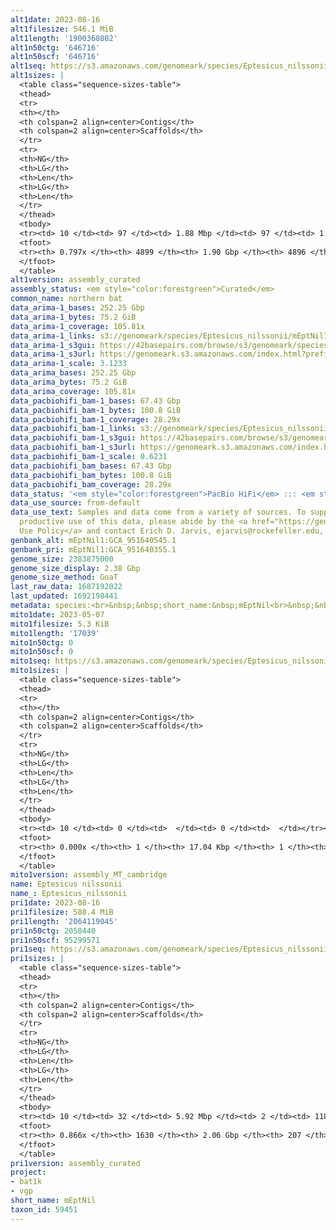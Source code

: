 ```yaml
---
alt1date: 2023-08-16
alt1filesize: 546.1 MiB
alt1length: '1900360802'
alt1n50ctg: '646716'
alt1n50scf: '646716'
alt1seq: https://s3.amazonaws.com/genomeark/species/Eptesicus_nilssonii/mEptNil1/assembly_curated/mEptNil1.alt.cur.20230816.fasta.gz
alt1sizes: |
  <table class="sequence-sizes-table">
  <thead>
  <tr>
  <th></th>
  <th colspan=2 align=center>Contigs</th>
  <th colspan=2 align=center>Scaffolds</th>
  </tr>
  <tr>
  <th>NG</th>
  <th>LG</th>
  <th>Len</th>
  <th>LG</th>
  <th>Len</th>
  </tr>
  </thead>
  <tbody>
  <tr><td> 10 </td><td> 97 </td><td> 1.88 Mbp </td><td> 97 </td><td> 1.88 Mbp </td></tr><tr><td> 20 </td><td> 247 </td><td> 1.36 Mbp </td><td> 247 </td><td> 1.36 Mbp </td></tr><tr><td> 30 </td><td> 445 </td><td> 1.07 Mbp </td><td> 445 </td><td> 1.07 Mbp </td></tr><tr><td> 40 </td><td> 695 </td><td> 0.84 Mbp </td><td> 695 </td><td> 0.84 Mbp </td></tr><tr style="background-color:#cccccc;"><td> 50 </td><td> 1018 </td><td> 0.65 Mbp </td><td> 1018 </td><td> 0.65 Mbp </td></tr><tr><td> 60 </td><td> 1459 </td><td> 456.90 Kbp </td><td> 1459 </td><td> 456.92 Kbp </td></tr><tr><td> 70 </td><td> 2139 </td><td> 258.36 Kbp </td><td> 2138 </td><td> 258.74 Kbp </td></tr><tr><td> 80 </td><td> 0 </td><td>  </td><td> 0 </td><td>  </td></tr><tr><td> 90 </td><td> 0 </td><td>  </td><td> 0 </td><td>  </td></tr><tr><td> 100 </td><td> 0 </td><td>  </td><td> 0 </td><td>  </td></tr></tbody>
  <tfoot>
  <tr><th> 0.797x </th><th> 4899 </th><th> 1.90 Gbp </th><th> 4896 </th><th> 1.90 Gbp </th></tr>
  </tfoot>
  </table>
alt1version: assembly_curated
assembly_status: <em style="color:forestgreen">Curated</em>
common_name: northern bat
data_arima-1_bases: 252.25 Gbp
data_arima-1_bytes: 75.2 GiB
data_arima-1_coverage: 105.81x
data_arima-1_links: s3://genomeark/species/Eptesicus_nilssonii/mEptNil1/genomic_data/arima/<br>
data_arima-1_s3gui: https://42basepairs.com/browse/s3/genomeark/species/Eptesicus_nilssonii/mEptNil1/genomic_data/arima/
data_arima-1_s3url: https://genomeark.s3.amazonaws.com/index.html?prefix=species/Eptesicus_nilssonii/mEptNil1/genomic_data/arima/
data_arima-1_scale: 3.1233
data_arima_bases: 252.25 Gbp
data_arima_bytes: 75.2 GiB
data_arima_coverage: 105.81x
data_pacbiohifi_bam-1_bases: 67.43 Gbp
data_pacbiohifi_bam-1_bytes: 100.8 GiB
data_pacbiohifi_bam-1_coverage: 28.29x
data_pacbiohifi_bam-1_links: s3://genomeark/species/Eptesicus_nilssonii/mEptNil1/genomic_data/pacbio_hifi/<br>
data_pacbiohifi_bam-1_s3gui: https://42basepairs.com/browse/s3/genomeark/species/Eptesicus_nilssonii/mEptNil1/genomic_data/pacbio_hifi/
data_pacbiohifi_bam-1_s3url: https://genomeark.s3.amazonaws.com/index.html?prefix=species/Eptesicus_nilssonii/mEptNil1/genomic_data/pacbio_hifi/
data_pacbiohifi_bam-1_scale: 0.6231
data_pacbiohifi_bam_bases: 67.43 Gbp
data_pacbiohifi_bam_bytes: 100.8 GiB
data_pacbiohifi_bam_coverage: 28.29x
data_status: '<em style="color:forestgreen">PacBio HiFi</em> ::: <em style="color:forestgreen">Arima</em>'
data_use_source: from-default
data_use_text: Samples and data come from a variety of sources. To support fair and
  productive use of this data, please abide by the <a href="https://genome10k.soe.ucsc.edu/data-use-policies/">Data
  Use Policy</a> and contact Erich D. Jarvis, ejarvis@rockefeller.edu, with any questions.
genbank_alt: mEptNil1:GCA_951640545.1
genbank_pri: mEptNil1:GCA_951640355.1
genome_size: 2383875000
genome_size_display: 2.38 Gbp
genome_size_method: GoaT
last_raw_data: 1687192022
last_updated: 1692198441
metadata: species:<br>&nbsp;&nbsp;short_name:&nbsp;mEptNil<br>&nbsp;&nbsp;name:&nbsp;Eptesicus&nbsp;nilssonii<br>&nbsp;&nbsp;taxon_id:&nbsp;59451<br>&nbsp;&nbsp;common_name:&nbsp;northern&nbsp;bat<br>&nbsp;&nbsp;order:<br>&nbsp;&nbsp;&nbsp;&nbsp;name:&nbsp;Chiroptera<br>&nbsp;&nbsp;family:<br>&nbsp;&nbsp;&nbsp;&nbsp;name:&nbsp;Vespertilionidae<br>&nbsp;&nbsp;individuals:<br>&nbsp;&nbsp;&nbsp;&nbsp;-&nbsp;short_name:&nbsp;mEptNil1<br>&nbsp;&nbsp;&nbsp;&nbsp;&nbsp;&nbsp;biosample_id:&nbsp;SAMEA14098186<br>&nbsp;&nbsp;&nbsp;&nbsp;&nbsp;&nbsp;sex:&nbsp;female<br>&nbsp;&nbsp;genome_size:&nbsp;2383875000<br>&nbsp;&nbsp;genome_size_method:&nbsp;GoaT<br>&nbsp;&nbsp;project:&nbsp;[&nbsp;bat1k,&nbsp;vgp&nbsp;]<br>
mito1date: 2023-05-07
mito1filesize: 5.3 KiB
mito1length: '17039'
mito1n50ctg: 0
mito1n50scf: 0
mito1seq: https://s3.amazonaws.com/genomeark/species/Eptesicus_nilssonii/mEptNil1/assembly_MT_cambridge/mEptNil1.MT.20230507.fasta.gz
mito1sizes: |
  <table class="sequence-sizes-table">
  <thead>
  <tr>
  <th></th>
  <th colspan=2 align=center>Contigs</th>
  <th colspan=2 align=center>Scaffolds</th>
  </tr>
  <tr>
  <th>NG</th>
  <th>LG</th>
  <th>Len</th>
  <th>LG</th>
  <th>Len</th>
  </tr>
  </thead>
  <tbody>
  <tr><td> 10 </td><td> 0 </td><td>  </td><td> 0 </td><td>  </td></tr><tr><td> 20 </td><td> 0 </td><td>  </td><td> 0 </td><td>  </td></tr><tr><td> 30 </td><td> 0 </td><td>  </td><td> 0 </td><td>  </td></tr><tr><td> 40 </td><td> 0 </td><td>  </td><td> 0 </td><td>  </td></tr><tr style="background-color:#cccccc;"><td> 50 </td><td> 0 </td><td style="background-color:#ff8888;">  </td><td> 0 </td><td style="background-color:#ff8888;">  </td></tr><tr><td> 60 </td><td> 0 </td><td>  </td><td> 0 </td><td>  </td></tr><tr><td> 70 </td><td> 0 </td><td>  </td><td> 0 </td><td>  </td></tr><tr><td> 80 </td><td> 0 </td><td>  </td><td> 0 </td><td>  </td></tr><tr><td> 90 </td><td> 0 </td><td>  </td><td> 0 </td><td>  </td></tr><tr><td> 100 </td><td> 0 </td><td>  </td><td> 0 </td><td>  </td></tr></tbody>
  <tfoot>
  <tr><th> 0.000x </th><th> 1 </th><th> 17.04 Kbp </th><th> 1 </th><th> 17.04 Kbp </th></tr>
  </tfoot>
  </table>
mito1version: assembly_MT_cambridge
name: Eptesicus nilssonii
name_: Eptesicus_nilssonii
pri1date: 2023-08-16
pri1filesize: 588.4 MiB
pri1length: '2064119045'
pri1n50ctg: 2058440
pri1n50scf: 95299571
pri1seq: https://s3.amazonaws.com/genomeark/species/Eptesicus_nilssonii/mEptNil1/assembly_curated/mEptNil1.pri.cur.20230816.fasta.gz
pri1sizes: |
  <table class="sequence-sizes-table">
  <thead>
  <tr>
  <th></th>
  <th colspan=2 align=center>Contigs</th>
  <th colspan=2 align=center>Scaffolds</th>
  </tr>
  <tr>
  <th>NG</th>
  <th>LG</th>
  <th>Len</th>
  <th>LG</th>
  <th>Len</th>
  </tr>
  </thead>
  <tbody>
  <tr><td> 10 </td><td> 32 </td><td> 5.92 Mbp </td><td> 2 </td><td> 118.31 Mbp </td></tr><tr><td> 20 </td><td> 79 </td><td> 4.43 Mbp </td><td> 4 </td><td> 112.64 Mbp </td></tr><tr><td> 30 </td><td> 143 </td><td> 3.18 Mbp </td><td> 7 </td><td> 108.21 Mbp </td></tr><tr><td> 40 </td><td> 226 </td><td> 2.62 Mbp </td><td> 9 </td><td> 103.32 Mbp </td></tr><tr style="background-color:#cccccc;"><td> 50 </td><td> 328 </td><td style="background-color:#88ff88;"> 2.06 Mbp </td><td> 11 </td><td style="background-color:#88ff88;"> 95.30 Mbp </td></tr><tr><td> 60 </td><td> 460 </td><td> 1.57 Mbp </td><td> 14 </td><td> 85.40 Mbp </td></tr><tr><td> 70 </td><td> 642 </td><td> 1.08 Mbp </td><td> 17 </td><td> 62.83 Mbp </td></tr><tr><td> 80 </td><td> 929 </td><td> 0.58 Mbp </td><td> 21 </td><td> 52.18 Mbp </td></tr><tr><td> 90 </td><td> 0 </td><td>  </td><td> 0 </td><td>  </td></tr><tr><td> 100 </td><td> 0 </td><td>  </td><td> 0 </td><td>  </td></tr></tbody>
  <tfoot>
  <tr><th> 0.866x </th><th> 1630 </th><th> 2.06 Gbp </th><th> 207 </th><th> 2.06 Gbp </th></tr>
  </tfoot>
  </table>
pri1version: assembly_curated
project:
- bat1k
- vgp
short_name: mEptNil
taxon_id: 59451
---
```

